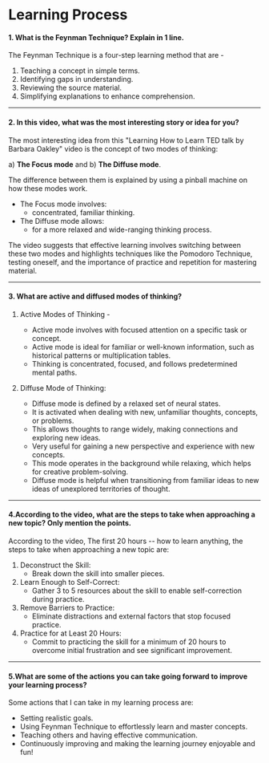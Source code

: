 # Learning Process

#### 1. What is the Feynman Technique? Explain in 1 line.

The Feynman Technique is a four-step learning method that are -
1. Teaching a concept in simple terms.
2. Identifying gaps in understanding. 
3. Reviewing the source material. 
4. Simplifying explanations to enhance comprehension.
---

#### 2. In this video, what was the most interesting story or idea for you?

The most interesting idea from this "Learning How to Learn TED talk by Barbara Oakley" video is the concept of two modes of thinking:

a) **The Focus mode** and b) **The Diffuse mode**. 

The difference between them is explained by using a pinball machine on how these modes work. 
* The Focus mode involves: 
  - concentrated, familiar thinking. 
* The Diffuse mode allows:
  -  for a more relaxed and wide-ranging thinking process.
  
The video suggests that effective learning involves switching between these two modes and highlights techniques like the Pomodoro Technique,
testing oneself, and the importance of practice and repetition for mastering material.

----

#### 3. What are active and diffused modes of thinking?

1. Active Modes of Thinking -
   * Active mode involves with focused attention on a specific task or concept.
   * Active mode is ideal for familiar or well-known information, such as historical patterns or multiplication tables.
   * Thinking is concentrated, focused, and follows predetermined mental paths.

2. Diffuse Mode of Thinking:
    * Diffuse mode is defined by a relaxed set of neural states.
    * It is activated when dealing with new, unfamiliar thoughts, concepts, or problems.
    * This allows thoughts to range widely, making connections and exploring new ideas.
    * Very useful for gaining a new perspective and experience with new concepts.
    * This mode operates in the background while relaxing, which helps for creative problem-solving.
    * Diffuse mode is helpful when transitioning from familiar ideas to new ideas of unexplored territories of thought.

---

#### 4.According to the video, what are the steps to take when approaching a new topic? Only mention the points.

According to the video, The first 20 hours -- how to learn anything, the steps to take when approaching a new topic are:

1. Deconstruct the Skill:
   - Break down the skill into smaller pieces.
2. Learn Enough to Self-Correct:
   - Gather 3 to 5 resources about the skill to enable self-correction during practice.
3. Remove Barriers to Practice:
   - Eliminate distractions and external factors that stop focused practice.
4. Practice for at Least 20 Hours:
   - Commit to practicing the skill for a minimum of 20 hours to overcome initial frustration and see significant improvement.

---
#### 5.What are some of the actions you can take going forward to improve your learning process?

Some actions that I can take in my learning process are:
- Setting realistic goals.
- Using Feynman Technique to effortlessly learn and master concepts.
- Teaching others and having effective communication.
- Continuously improving and making the learning journey enjoyable and fun! 
















